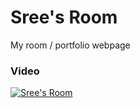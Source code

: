 # Sree's Room
My room / portfolio webpage

### Video
[![Sree's Room](https://i.imgur.com/ylI4Ue6.png)](https://www.youtube.com/watch?v=G3BHn_An_mc&ab_channel=NagendranN)
